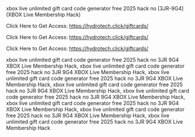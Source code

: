 xbox live unlimited gift card code generator free 2025 hack no [3JR-9G4] (XBOX Live Membership Hack)

Click Here to Get Access: https://hydrotech.click/giftcards/

Click Here to Get Access: https://hydrotech.click/giftcards/

Click Here to Get Access: https://hydrotech.click/giftcards/

xbox live unlimited gift card code generator free 2025 hack no 3JR 9G4 XBOX Live Membership Hack, xbox live unlimited gift card code generator free 2025 hack no 3JR 9G4 XBOX Live Membership Hack, xbox live unlimited gift card code generator free 2025 hack no 3JR 9G4 XBOX Live Membership Hack, xbox live unlimited gift card code generator free 2025 hack no 3JR 9G4 XBOX Live Membership Hack, xbox live unlimited gift card code generator free 2025 hack no 3JR 9G4 XBOX Live Membership Hack, xbox live unlimited gift card code generator free 2025 hack no 3JR 9G4 XBOX Live Membership Hack, xbox live unlimited gift card code generator free 2025 hack no 3JR 9G4 XBOX Live Membership Hack, xbox live unlimited gift card code generator free 2025 hack no 3JR 9G4 XBOX Live Membership Hack
